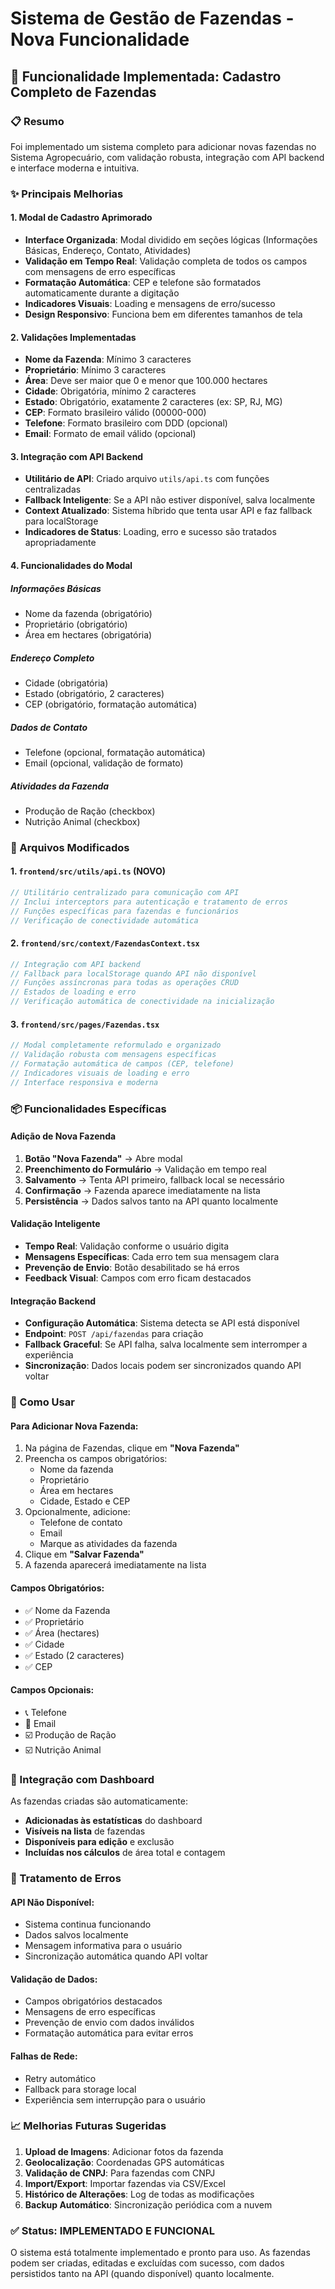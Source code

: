 # Sistema de Gestão de Fazendas - Nova Funcionalidade

## 🚀 Funcionalidade Implementada: Cadastro Completo de Fazendas

### 📋 Resumo
Foi implementado um sistema completo para adicionar novas fazendas no Sistema Agropecuário, com validação robusta, integração com API backend e interface moderna e intuitiva.

### ✨ Principais Melhorias

#### 1. **Modal de Cadastro Aprimorado**
- **Interface Organizada**: Modal dividido em seções lógicas (Informações Básicas, Endereço, Contato, Atividades)
- **Validação em Tempo Real**: Validação completa de todos os campos com mensagens de erro específicas
- **Formatação Automática**: CEP e telefone são formatados automaticamente durante a digitação
- **Indicadores Visuais**: Loading e mensagens de erro/sucesso
- **Design Responsivo**: Funciona bem em diferentes tamanhos de tela

#### 2. **Validações Implementadas**
- **Nome da Fazenda**: Mínimo 3 caracteres
- **Proprietário**: Mínimo 3 caracteres  
- **Área**: Deve ser maior que 0 e menor que 100.000 hectares
- **Cidade**: Obrigatória, mínimo 2 caracteres
- **Estado**: Obrigatório, exatamente 2 caracteres (ex: SP, RJ, MG)
- **CEP**: Formato brasileiro válido (00000-000)
- **Telefone**: Formato brasileiro com DDD (opcional)
- **Email**: Formato de email válido (opcional)

#### 3. **Integração com API Backend**
- **Utilitário de API**: Criado arquivo `utils/api.ts` com funções centralizadas
- **Fallback Inteligente**: Se a API não estiver disponível, salva localmente
- **Context Atualizado**: Sistema híbrido que tenta usar API e faz fallback para localStorage
- **Indicadores de Status**: Loading, erro e sucesso são tratados apropriadamente

#### 4. **Funcionalidades do Modal**

##### **Informações Básicas**
- Nome da fazenda (obrigatório)
- Proprietário (obrigatório)
- Área em hectares (obrigatória)

##### **Endereço Completo**
- Cidade (obrigatória)
- Estado (obrigatório, 2 caracteres)
- CEP (obrigatório, formatação automática)

##### **Dados de Contato**
- Telefone (opcional, formatação automática)
- Email (opcional, validação de formato)

##### **Atividades da Fazenda**
- Produção de Ração (checkbox)
- Nutrição Animal (checkbox)

### 🔧 Arquivos Modificados

#### 1. **`frontend/src/utils/api.ts`** (NOVO)
```typescript
// Utilitário centralizado para comunicação com API
// Inclui interceptors para autenticação e tratamento de erros
// Funções específicas para fazendas e funcionários
// Verificação de conectividade automática
```

#### 2. **`frontend/src/context/FazendasContext.tsx`**
```typescript
// Integração com API backend
// Fallback para localStorage quando API não disponível
// Funções assíncronas para todas as operações CRUD
// Estados de loading e erro
// Verificação automática de conectividade na inicialização
```

#### 3. **`frontend/src/pages/Fazendas.tsx`**
```typescript
// Modal completamente reformulado e organizado
// Validação robusta com mensagens específicas
// Formatação automática de campos (CEP, telefone)
// Indicadores visuais de loading e erro
// Interface responsiva e moderna
```

### 📦 Funcionalidades Específicas

#### **Adição de Nova Fazenda**
1. **Botão "Nova Fazenda"** → Abre modal
2. **Preenchimento do Formulário** → Validação em tempo real
3. **Salvamento** → Tenta API primeiro, fallback local se necessário
4. **Confirmação** → Fazenda aparece imediatamente na lista
5. **Persistência** → Dados salvos tanto na API quanto localmente

#### **Validação Inteligente**
- **Tempo Real**: Validação conforme o usuário digita
- **Mensagens Específicas**: Cada erro tem sua mensagem clara
- **Prevenção de Envio**: Botão desabilitado se há erros
- **Feedback Visual**: Campos com erro ficam destacados

#### **Integração Backend**
- **Configuração Automática**: Sistema detecta se API está disponível
- **Endpoint**: `POST /api/fazendas` para criação
- **Fallback Graceful**: Se API falha, salva localmente sem interromper a experiência
- **Sincronização**: Dados locais podem ser sincronizados quando API voltar

### 🎯 Como Usar

#### **Para Adicionar Nova Fazenda:**
1. Na página de Fazendas, clique em **"Nova Fazenda"**
2. Preencha os campos obrigatórios:
   - Nome da fazenda
   - Proprietário  
   - Área em hectares
   - Cidade, Estado e CEP
3. Opcionalmente, adicione:
   - Telefone de contato
   - Email
   - Marque as atividades da fazenda
4. Clique em **"Salvar Fazenda"**
5. A fazenda aparecerá imediatamente na lista

#### **Campos Obrigatórios:**
- ✅ Nome da Fazenda
- ✅ Proprietário
- ✅ Área (hectares)
- ✅ Cidade
- ✅ Estado (2 caracteres)
- ✅ CEP

#### **Campos Opcionais:**
- 📞 Telefone
- 📧 Email
- ☑️ Produção de Ração
- ☑️ Nutrição Animal

### 🔗 Integração com Dashboard

As fazendas criadas são automaticamente:
- **Adicionadas às estatísticas** do dashboard
- **Visíveis na lista** de fazendas
- **Disponíveis para edição** e exclusão
- **Incluídas nos cálculos** de área total e contagem

### 🚨 Tratamento de Erros

#### **API Não Disponível:**
- Sistema continua funcionando
- Dados salvos localmente
- Mensagem informativa para o usuário
- Sincronização automática quando API voltar

#### **Validação de Dados:**
- Campos obrigatórios destacados
- Mensagens de erro específicas
- Prevenção de envio com dados inválidos
- Formatação automática para evitar erros

#### **Falhas de Rede:**
- Retry automático
- Fallback para storage local
- Experiência sem interrupção para o usuário

### 📈 Melhorias Futuras Sugeridas

1. **Upload de Imagens**: Adicionar fotos da fazenda
2. **Geolocalização**: Coordenadas GPS automáticas
3. **Validação de CNPJ**: Para fazendas com CNPJ
4. **Import/Export**: Importar fazendas via CSV/Excel
5. **Histórico de Alterações**: Log de todas as modificações
6. **Backup Automático**: Sincronização periódica com a nuvem

### ✅ Status: IMPLEMENTADO E FUNCIONAL

O sistema está totalmente implementado e pronto para uso. As fazendas podem ser criadas, editadas e excluídas com sucesso, com dados persistidos tanto na API (quando disponível) quanto localmente.
